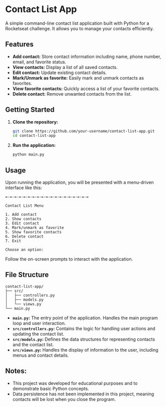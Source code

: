 # Contact List App

A simple command-line contact list application built with Python for a Rocketseat challenge. It allows you to manage your contacts efficiently.

## Features

- **Add contact:** Store contact information including name, phone number, email, and favorite status.
- **View contacts:** Display a list of all saved contacts.
- **Edit contact:** Update existing contact details.
- **Mark/Unmark as favorite:** Easily mark and unmark contacts as favorites.
- **View favorite contacts:** Quickly access a list of your favorite contacts.
- **Delete contact:** Remove unwanted contacts from the list.

## Getting Started

1. **Clone the repository:**

   ```bash
   git clone https://github.com/your-username/contact-list-app.git
   cd contact-list-app
   ```

2. **Run the application:**

   ```bash
   python main.py
   ```

## Usage

Upon running the application, you will be presented with a menu-driven interface like this:

```
=-=-=-=-=-=-=-=-=-=-=-=-=-=-=-=-=-=-=

Contact List Menu

1. Add contact
2. Show contacts
3. Edit contact
4. Mark/unmark as favorite
5. Show favorite contacts
6. Delete contact
7. Exit

Choose an option: 
```

Follow the on-screen prompts to interact with the application.

## File Structure

```
contact-list-app/
├── src/
│   ├── controllers.py
│   ├── models.py
│   └── views.py
└── main.py
```

- **`main.py`:** The entry point of the application. Handles the main program loop and user interaction.
- **`src/controllers.py`:** Contains the logic for handling user actions and updating the contact list.
- **`src/models.py`:** Defines the data structures for representing contacts and the contact list.
- **`src/views.py`:** Handles the display of information to the user, including menus and contact details.

## Notes:

- This project was developed for educational purposes and to demonstrate basic Python concepts.
- Data persistence has not been implemented in this project, meaning contacts will be lost when you close the program.